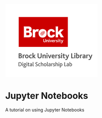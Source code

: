 ![DSL Logo][dsllogo]


# Jupyter Notebooks
A tutorial on using Jupyter Notebooks







[dsllogo]: dsl_logo.png
